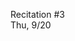 
<div class="recitation">
<div class="column_date">
<p markdown="block">
Recitation #3 <br>
Thu, 9/20
</p>
</div>

<div class="column_recitation">
<p markdown="block">



</p>
</div>

</div>

